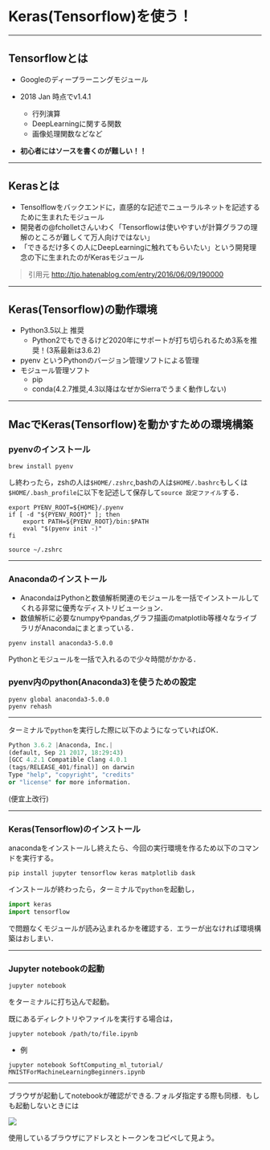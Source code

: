 <!-- $theme: default -->

# Keras(Tensorflow)を使う！

---

## Tensorflowとは

+ Googleのディープラーニングモジュール
+ 2018 Jan 時点でv1.4.1
	+ 行列演算
	+ DeepLearningに関する関数
	+ 画像処理関数などなど

+ **初心者にはソースを書くのが難しい！！**

---

## Kerasとは

+ Tensolflowをバックエンドに，直感的な記述でニューラルネットを記述するために生まれたモジュール
+ 開発者の@fcholletさんいわく「Tensorflowは使いやすいが計算グラフの理解のところが難しくて万人向けではない」
+ 「できるだけ多くの人にDeepLearningに触れてもらいたい」という開発理念の下に生まれたのがKerasモジュール

> 引用元
> http://tjo.hatenablog.com/entry/2016/06/09/190000

---

## Keras(Tensorflow)の動作環境

+ Python3.5以上 推奨
	+ Python2でもできるけど2020年にサポートが打ち切られるため3系を推奨！(3系最新は3.6.2) 
+ pyenv というPythonのバージョン管理ソフトによる管理
+ モジュール管理ソフト
	+ pip
	+ conda(4.2.7推奨,4.3以降はなぜかSierraでうまく動作しない)

---
## MacでKeras(Tensorflow)を動かすための環境構築
### pyenvのインストール
```
brew install pyenv
```

し終わったら，zshの人は`$HOME/.zshrc`,bashの人は`$HOME/.bashrc`もしくは`$HOME/.bash_profile`に以下を記述して保存して`source 設定ファイル`する．

```
export PYENV_ROOT=${HOME}/.pyenv
if [ -d "${PYENV_ROOT}" ]; then
	export PATH=${PYENV_ROOT}/bin:$PATH
	eval "$(pyenv init -)"
fi
```
```
source ~/.zshrc
```

---

### Anacondaのインストール
+ AnacondaはPythonと数値解析関連のモジュールを一括でインストールしてくれる非常に優秀なディストリビューション．
+ 数値解析に必要なnumpyやpandas,グラフ描画のmatplotlib等様々なライブラリがAnacondaにまとまっている．
```
pyenv install anaconda3-5.0.0
```

Pythonとモジュールを一括で入れるので少々時間がかかる．


### pyenv内のpython(Anaconda3)を使うための設定

```
pyenv global anaconda3-5.0.0
pyenv rehash
```

---
ターミナルで```python```を実行した際に以下のようになっていればOK．
```python
Python 3.6.2 |Anaconda, Inc.| 
(default, Sep 21 2017, 18:29:43)
[GCC 4.2.1 Compatible Clang 4.0.1
(tags/RELEASE_401/final)] on darwin
Type "help", "copyright", "credits" 
or "license" for more information.
```
(便宜上改行)

---

### Keras(Tensorflow)のインストール

anacondaをインストールし終えたら、今回の実行環境を作るため以下のコマンドを実行する。

```
pip install jupyter tensorflow keras matplotlib dask
```

インストールが終わったら，ターミナルで`python`を起動し，
```python
import keras
import tensorflow
```

で問題なくモジュールが読み込まれるかを確認する．エラーが出なければ環境構築はおしまい．

---

### Jupyter notebookの起動

```
jupyter notebook 
```

をターミナルに打ち込んで起動。

既にあるディレクトリやファイルを実行する場合は，

```
jupyter notebook /path/to/file.ipynb
```

+ 例
```
jupyter notebook SoftComputing_ml_tutorial/
MNISTForMachineLearningBeginners.ipynb
```

---

ブラウザが起動してnotebookが確認ができる.フォルダ指定する際も同様．もしも起動しないときには

![](/Users/Kakutofu/Desktop/スクリーンショット%202018-01-15%2014.38.58.png)

使用しているブラウザにアドレスとトークンをコピペして見よう。